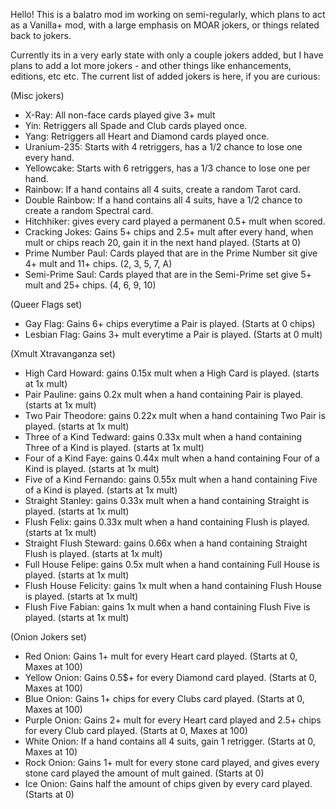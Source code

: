 Hello! This is a balatro mod im working on semi-regularly, which plans to act as a Vanilla+ mod, with a large emphasis on MOAR jokers, or things related back to jokers. 

Currently its in a very early state with only a couple jokers added, but I have plans to add a lot more jokers - and other things like enhancements, editions, etc etc.
The current list of added jokers is here, if you are curious:

(Misc jokers)
* X-Ray: All non-face cards played give 3+ mult
* Yin: Retriggers all Spade and Club cards played once.
* Yang: Retriggers all Heart and Diamond cards played once.
* Uranium-235: Starts with 4 retriggers, has a 1/2 chance to lose one every hand.
* Yellowcake: Starts with 6 retriggers, has a 1/3 chance to lose one per hand.
* Rainbow: If a hand contains all 4 suits, create a random Tarot card.
* Double Rainbow: If a hand contains all 4 suits, have a 1/2 chance to create a random Spectral card.
* Hitchhiker: gives every card played a permanent 0.5+ mult when scored.
* Cracking Jokes: Gains 5+ chips and 2.5+ mult after every hand, when mult or chips reach 20, gain it in the next hand played. (Starts at 0)
* Prime Number Paul: Cards played that are in the Prime Number sit give 4+ mult and 11+ chips. (2, 3, 5, 7, A)
* Semi-Prime Saul: Cards played that are in the Semi-Prime set give 5+ mult and 25+ chips. (4, 6, 9, 10)

(Queer Flags set)
* Gay Flag: Gains 6+ chips everytime a Pair is played. (Starts at 0 chips)
* Lesbian Flag: Gains 3+ mult everytime a Pair is played. (Starts at 0 mult)

(Xmult Xtravanganza set)
* High Card Howard: gains 0.15x mult when a High Card is played. (starts at 1x mult)
* Pair Pauline: gains 0.2x mult when a hand containing Pair is played. (starts at 1x mult)
* Two Pair Theodore: gains 0.22x mult when a hand containing Two Pair is played. (starts at 1x mult)
* Three of a Kind Tedward: gains 0.33x mult when a hand containing Three of a Kind is played. (starts at 1x mult)
* Four of a Kind Faye: gains 0.44x mult when a hand containing Four of a Kind is played. (starts at 1x mult)
* Five of a Kind Fernando: gains 0.55x mult when a hand containing Five of a Kind is played. (starts at 1x mult)
* Straight Stanley: gains 0.33x mult when a hand containing Straight is played. (starts at 1x mult)
* Flush Felix: gains 0.33x mult when a hand containing Flush is played. (starts at 1x mult)
* Straight Flush Steward: gains 0.66x when a hand containing Straight Flush is played. (starts at 1x mult)
* Full House Felipe: gains 0.5x mult when a hand containing Full House is played. (starts at 1x mult)
* Flush House Felicity: gains 1x mult when a hand containing Flush House is played. (starts at 1x mult)
* Flush Five Fabian: gains 1x mult when a hand containing Flush Five is played. (starts at 1x mult)

(Onion Jokers set)
* Red Onion: Gains 1+ mult for every Heart card played. (Starts at 0, Maxes at 100)
* Yellow Onion: Gains 0.5$+ for every Diamond card played. (Starts at 0, Maxes at 100)
* Blue Onion: Gains 1+ chips for every Clubs card played. (Starts at 0, Maxes at 100)
* Purple Onion: Gains 2+ mult for every Heart card played and 2.5+ chips for every Club card played. (Starts at 0, Maxes at 100)
* White Onion: If a hand contains all 4 suits, gain 1 retrigger. (Starts at 0, Maxes at 10)
* Rock Onion: Gains 1+ mult for every stone card played, and gives every stone card played the amount of mult gained. (Starts at 0)
* Ice Onion: Gains half the amount of chips given by every card played. (Starts at 0)
